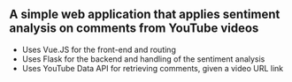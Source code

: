 ## A simple web application that applies sentiment analysis on comments from YouTube videos
- Uses Vue.JS for the front-end and routing
- Uses Flask for the backend and handling of the sentiment analysis
- Uses YouTube Data API for retrieving comments, given a video URL link
